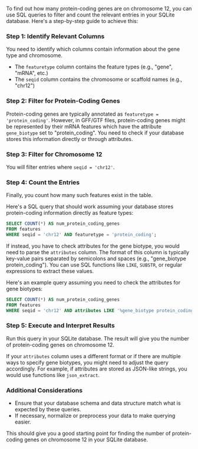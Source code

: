 To find out how many protein-coding genes are on chromosome 12, you can use SQL queries to filter and count the relevant entries in your SQLite database. Here's a step-by-step guide to achieve this:

### Step 1: Identify Relevant Columns
You need to identify which columns contain information about the gene type and chromosome.

- The `featuretype` column contains the feature types (e.g., "gene", "mRNA", etc.)
- The `seqid` column contains the chromosome or scaffold names (e.g., "chr12")

### Step 2: Filter for Protein-Coding Genes
Protein-coding genes are typically annotated as `featuretype = 'protein_coding'`. However, in GFF/GTF files, protein-coding genes might be represented by their mRNA features which have the attribute `gene_biotype` set to "protein_coding". You need to check if your database stores this information directly or through attributes.

### Step 3: Filter for Chromosome 12
You will filter entries where `seqid = 'chr12'`.

### Step 4: Count the Entries
Finally, you count how many such features exist in the table.

Here's a SQL query that should work assuming your database stores protein-coding information directly as feature types:

```sql
SELECT COUNT(*) AS num_protein_coding_genes 
FROM features 
WHERE seqid = 'chr12' AND featuretype = 'protein_coding';
```

If instead, you have to check attributes for the gene biotype, you would need to parse the `attributes` column. The format of this column is typically key-value pairs separated by semicolons and spaces (e.g., "gene_biotype protein_coding"). You can use SQL functions like `LIKE`, `SUBSTR`, or regular expressions to extract these values.

Here's an example query assuming you need to check the attributes for gene biotypes:

```sql
SELECT COUNT(*) AS num_protein_coding_genes 
FROM features 
WHERE seqid = 'chr12' AND attributes LIKE '%gene_biotype protein_coding%';
```

### Step 5: Execute and Interpret Results
Run this query in your SQLite database. The result will give you the number of protein-coding genes on chromosome 12.

If your `attributes` column uses a different format or if there are multiple ways to specify gene biotypes, you might need to adjust the query accordingly. For example, if attributes are stored as JSON-like strings, you would use functions like `json_extract`.

### Additional Considerations
- Ensure that your database schema and data structure match what is expected by these queries.
- If necessary, normalize or preprocess your data to make querying easier.

This should give you a good starting point for finding the number of protein-coding genes on chromosome 12 in your SQLite database.